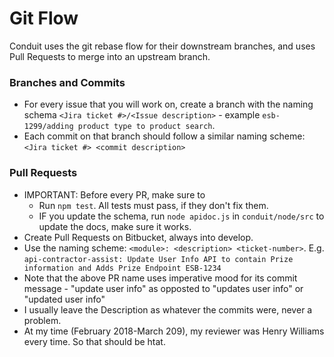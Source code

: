 # Git Flow

Conduit uses the git rebase flow for their downstream branches, and uses Pull Requests to merge into an upstream branch.

### Branches and Commits

- For every issue that you will work on, create a branch with the naming schema `<Jira ticket #>/<Issue description>` - example `esb-1299/adding product type to product search`.
- Each commit on that branch should follow a similar naming scheme: `<Jira ticket #> <commit description>`

### Pull Requests
- IMPORTANT: Before every PR, make sure to 
  - Run `npm test`. All tests must pass, if they don't fix them.
  - IF you update the schema, run `node apidoc.js` in `conduit/node/src` to update the docs, make sure it works.
- Create Pull Requests on Bitbucket, always into develop.
- Use the naming scheme: `<module>: <description> <ticket-number>`. E.g. `api-contractor-assist: Update User Info API to contain Prize information and Adds Prize Endpoint ESB-1234`
- Note that the above PR name uses imperative mood for its commit message - "update user info" as opposted to "updates user info" or "updated user info"
- I usually leave the Description as whatever the commits were, never a problem.
- At my time (February 2018-March 209), my reviewer was Henry Williams every time. So that should be htat.

